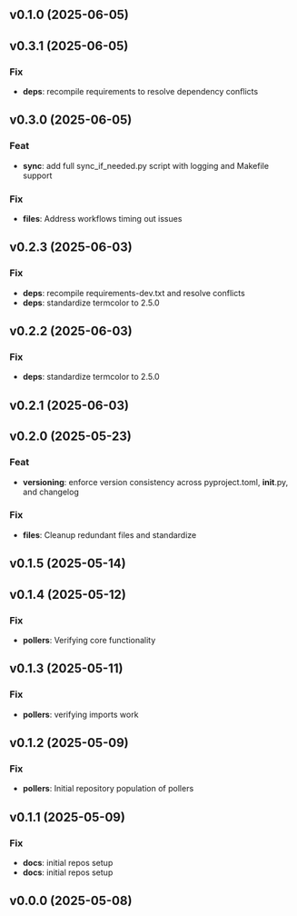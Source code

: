 ## v0.1.0 (2025-06-05)

## v0.3.1 (2025-06-05)

### Fix

- **deps**: recompile requirements to resolve dependency conflicts

## v0.3.0 (2025-06-05)

### Feat

- **sync**: add full sync_if_needed.py script with logging and Makefile support

### Fix

- **files**: Address workflows timing out issues

## v0.2.3 (2025-06-03)

### Fix

- **deps**: recompile requirements-dev.txt and resolve conflicts
- **deps**: standardize termcolor to 2.5.0

## v0.2.2 (2025-06-03)

### Fix

- **deps**: standardize termcolor to 2.5.0

## v0.2.1 (2025-06-03)

## v0.2.0 (2025-05-23)

### Feat

- **versioning**: enforce version consistency across pyproject.toml, __init__.py, and changelog

### Fix

- **files**: Cleanup redundant files and standardize

## v0.1.5 (2025-05-14)

## v0.1.4 (2025-05-12)

### Fix

- **pollers**: Verifying core functionality

## v0.1.3 (2025-05-11)

### Fix

- **pollers**: verifying imports work

## v0.1.2 (2025-05-09)

### Fix

- **pollers**: Initial repository population of pollers

## v0.1.1 (2025-05-09)

### Fix

- **docs**: initial repos setup
- **docs**: initial repos setup

## v0.0.0 (2025-05-08)
